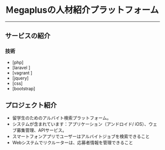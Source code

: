 # Ｍegaplusの人材紹介プラットフォーム

-------------------------------------------------------

## サービスの紹介

### 技術
* [php]
* [laravel ]
* [vagrant ]
* [jquery]
* [css]
* [bootstrap]

## プロジェクト紹介
* 留学生のためのアルバイト検索プラットフォーム。
* システムが含まれています：アプリケーション（アンドロイド/ iOS）、ウェブ募集管理、APIサービス。
* スマートフォンアプリでユーザーはアルバイトジョブを検索できること
* Webシステムでリクルーターは、応募者情報を管理できること

